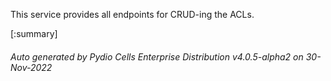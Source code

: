 






This service provides all endpoints for CRUD-ing the ACLs.

[:summary]

###### Auto generated by Pydio Cells Enterprise Distribution v4.0.5-alpha2 on 30-Nov-2022
